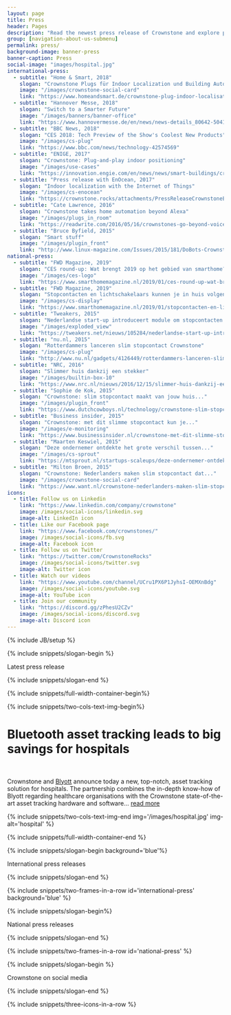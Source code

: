 ```yaml
---
layout: page
title: Press
header: Pages
description: "Read the newest press release of Crownstone and explore previous national and international press releases. Enjoy the reading!"
group: [navigation-about-us-submenu]
permalink: press/
background-image: banner-press
banner-caption: Press
social-image: "images/hospital.jpg"
international-press:
  - subtitle: "Home & Smart, 2018"
    slogan: "Crownstone Plugs für Indoor Localization und Building Automation"
    image: "/images/crownstone-social-card"
    link: "https://www.homeandsmart.de/crownstone-plug-indoor-localisation"
  - subtitle: "Hannover Messe, 2018"
    slogan: "Switch to a Smarter Future"
    image: "/images/banners/banner-office"
    link: "https://www.hannovermesse.de/en/news/news-details_80642-504194.xhtml"
  - subtitle: "BBC News, 2018"
    slogan: "CES 2018: Tech Preview of the Show's Coolest New Products"
    image: "/images/cs-plug"
    link: "https://www.bbc.com/news/technology-42574569"
  - subtitle: "ENIGE, 2017"
    slogan: "Crownstone: Plug-and-play indoor positioning"
    image: "/images/use-cases"
    link: "https://innovation.engie.com/en/news/news/smart-buildings/crownstone-plug-and-play-indoor-positioning/8237"
  - subtitle: "Press release with EnOcean, 2017"
    slogan: "Indoor localization with the Internet of Things"
    image: "/images/cs-enocean"
    link: "https://crownstone.rocks/attachments/PressReleaseCrownstoneEnOcean.pdf"
  - subtitle: "Cate Lawrence, 2016"
    slogan: "Crownstone takes home automation beyond Alexa"
    image: "/images/plugs_in_room"
    link: "https://readwrite.com/2016/05/16/crownstones-go-beyond-voice-home-alexa-vt4/"
  - subtitle: "Bruce Byfield, 2015"
    slogan: "Smart stuff"
    image: "/images/plugin_front"
    link: "http://www.linux-magazine.com/Issues/2015/181/DoBots-Crownstone"
national-press:
  - subtitle: "FWD Magazine, 2019"
    slogan: "CES round-up: Wat brengt 2019 op het gebied van smarthome?"
    image: "/images/ces-logo"
    link: "https://www.smarthomemagazine.nl/2019/01/ces-round-up-wat-brengt-2019-op-het-gebied-van-smarthome/"
  - subtitle: "FWD Magazine, 2019"
    slogan: "Stopcontacten en lichtschakelaars kunnen je in huis volgen..."
    image: "/images/cs-display"
    link: "https://www.smarthomemagazine.nl/2019/01/stopcontacten-en-lichtschakelaars-kunnen-je-in-huis-volgen-met-crownstone/"
  - subtitle: "Tweakers, 2015"
    slogan: "Nederlandse start-up introduceert module om stopcontacten..."
    image: "/images/exploded_view"
    link: "https://tweakers.net/nieuws/105284/nederlandse-start-up-introduceert-module-om-stopcontacten-slim-te-maken.html"
  - subtitle: "nu.nl, 2015"
    slogan: "Rotterdammers lanceren slim stopcontact Crownstone"
    image: "/images/cs-plug"
    link: "http://www.nu.nl/gadgets/4126449/rotterdammers-lanceren-slim-stopcontact-crownstone.html"
  - subtitle: "NRC, 2016"
    slogan: "Slimmer huis dankzij een stekker"
    image: "/images/builtin-box-10"
    link: "https://www.nrc.nl/nieuws/2016/12/15/slimmer-huis-dankzij-een-stekker-5780952-a1536988"
  - subtitle: "Sophie de Kok, 2015"
    slogan: "Crownstone: slim stopcontact maakt van jouw huis..."
    image: "/images/plugin_front"
    link: "https://www.dutchcowboys.nl/technology/crownstone-slim-stopcontact-maakt-van-jouw-huis-een-smarthome"
  - subtitle: "Business insider, 2015"
    slogan: "Crownstone: met dit slimme stopcontact kun je..."
    image: "/images/e-monitoring"
    link: "https://www.businessinsider.nl/crownstone-met-dit-slimme-stopcontact-kun-je-energie-besparen-in-huis-491717/"
  - subtitle: "Maarten Keswiel, 2015"
    slogan: "Deze ondernemer ontdekte het grote verschil tussen..."
    image: "/images/cs-sprout"
    link: "https://mtsprout.nl/startups-scaleups/deze-ondernemer-ontdekte-het-grote-verschil-tussen-kickstarter-en-indiegogo"
  - subtitle: "Milton Broen, 2015"
    slogan: "Crownstone: Nederlanders maken slim stopcontact dat..."
    image: "/images/crownstone-social-card"
    link: "https://www.want.nl/crownstone-nederlanders-maken-slim-stopcontact-dat-je-moet-hebben/"
icons:
  - title: Follow us on Linkedin
    link: "https://www.linkedin.com/company/crownstone"
    image: /images/social-icons/linkedin.svg
    image-alt: LinkedIn icon
  - title: Like our Facebook page
    link: "https://www.facebook.com/crownstones/"
    image: /images/social-icons/fb.svg
    image-alt: Facebook icon
  - title: Follow us on Twitter
    link: "https://twitter.com/CrownstoneRocks"
    image: /images/social-icons/twitter.svg
    image-alt: Twitter icon
  - title: Watch our videos
    link: "https://www.youtube.com/channel/UCru1PX6P1JyhsI-OEMXnBdg"
    image: /images/social-icons/youtube.svg
    image-alt: YouTube icon
  - title: Join our community
    link: "https://discord.gg/zPhesU2CZv"
    image: /images/social-icons/discord.svg
    image-alt: Discord icon
---
```


{% include JB/setup %}


{% include snippets/slogan-begin %}

Latest press release

{% include snippets/slogan-end %}



{% include snippets/full-width-container-begin%}

{% include snippets/two-cols-text-img-begin%}

# Bluetooth asset tracking leads to big savings for hospitals

<p>&nbsp;</p>

Crownstone and [Blyott](ww.blyott.com) announce today a new, top-notch, asset tracking solution for hospitals. The partnership combines the in-depth know-how of Blyott regarding healthcare organisations with the Crownstone state-of-the-art asset tracking hardware and software... [read more](https://drive.google.com/file/d/1NRKBQKv4Lrf2tt7H-3X6jYkIEoVGXzip/preview)

{% include snippets/two-cols-text-img-end img='/images/hospital.jpg' img-alt='hospital' %}

{% include snippets/full-width-container-end %}


{% include snippets/slogan-begin background='blue'%}

International press releases

{% include snippets/slogan-end %} 


{% include snippets/two-frames-in-a-row id='international-press' background='blue' %}



{% include snippets/slogan-begin%}

National press releases

{% include snippets/slogan-end %} 


{% include snippets/two-frames-in-a-row id='national-press'  %}



{% include snippets/slogan-begin %}

Crownstone on social media

{% include snippets/slogan-end %}


{% include snippets/three-icons-in-a-row %}
